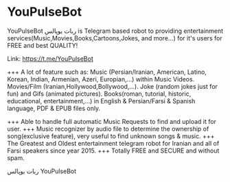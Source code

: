 # YouPulseBot
YouPulseBot ربات یوپالس is Telegram based robot to providing entertainment services(Music,Movies,Books,Cartoons,Jokes, and more...) for it's users for FREE and best QUALITY!

Link: https://t.me/YouPulseBot

+++ A lot of feature such as:
      Music (Persian/Iranian, American, Latino, Korean, Indian, Armenian, Azeri, Europian,...) within Music Videos.
      Movies/Film (Iranian,Hollywood,Bollywood,...).
      Joke (random jokes just for fun) and Gifs (animated pictures).
      Books(roman, tutorial, historic, educational, entertainment,...) in English & Persian/Farsi & Spanish language, PDF & EPUB files only.

+++ Able to handle full automatic Music Requests to find and upload it for user.
+++ Music recognizer by audio file to determine the ownership of song(exclusive feature), very useful to find unknown songs & music.
+++ The Greatest and Oldest entertainment telegram robot for Iranian and all of Farsi speakers since year 2015.
+++ Totally FREE and SECURE and without spam.

ربات یوپالس
YouPulseBot

